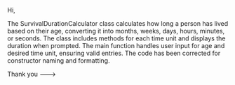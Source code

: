 Hi,

The SurvivalDurationCalculator class calculates how long a person has lived based on their age, converting it into months, weeks, days, hours, minutes, or seconds.
The class includes methods for each time unit and displays the duration when prompted. The main function handles user input for age and desired time unit, ensuring valid entries.
The code has been corrected for constructor naming and formatting.

Thank you
--->
